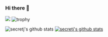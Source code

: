 ### Hi there 👋

<a href="https://www.notion.so/POCU-C-299ff5714f964e0ba67815aecd70a9c5" target="_blank"><img src="https://img.shields.io/badge/NOTION-000000?style=flat-square&logo=Notion&logoColor=white"/></a>
![trophy](https://github-profile-trophy.vercel.app/?username=secretj)

![secretj's github stats](https://github-readme-stats.vercel.app/api?username=secretj&show_icons=true)
[![secretj's github stats](https://github-readme-stats.vercel.app/api/top-langs/?username=secretj&show_icons=true&hide_border=true&title_color=004386&icon_color=004386&layout=compact)](https://github.com/secretj)
